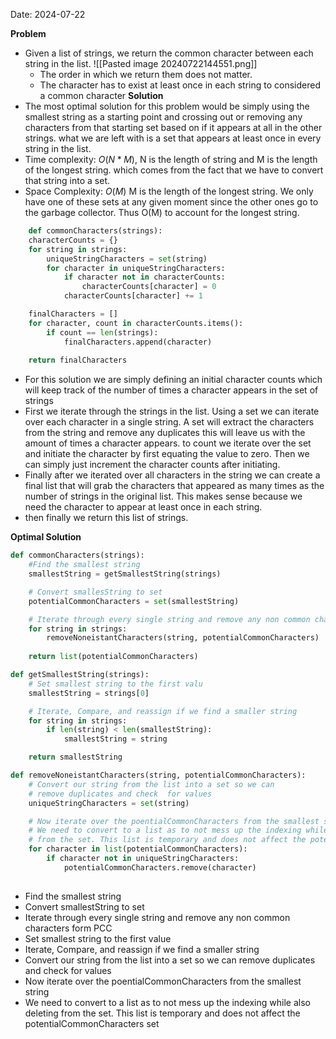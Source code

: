 Date: 2024-07-22

**Problem**
- Given a list of strings, we return the common character between each string in the list. 
	![[Pasted image 20240722144551.png]]
	- The order in which we return them does not matter. 
	- The character has to exist at least once in each string to considered a common character
**Solution**
- The most optimal solution for this problem would be simply using the smallest string as a starting point and crossing out or removing any characters from that starting set based on if it appears at all in the other strings. what we are left with is a set that appears at least once in every string in the list. 
- Time complexity: $O(N * M)$, N is the length of string and M is the length of the longest string. which comes from the fact that we have to convert that string into a set.
- Space Complexity: $O(M)$ M is the length of the longest string. We only have one of these sets at any given moment since the other ones go to the garbage collector. Thus O(M) to account for the longest string.
```python
	def commonCharacters(strings):
    characterCounts = {}
    for string in strings:
        uniqueStringCharacters = set(string)
        for character in uniqueStringCharacters:
            if character not in characterCounts:
                characterCounts[character] = 0
            characterCounts[character] += 1

    finalCharacters = []
    for character, count in characterCounts.items():
        if count == len(strings):
            finalCharacters.append(character)
    
    return finalCharacters
```

- For this solution we are simply defining an initial character counts which will keep track of the number of times a character appears in the set of strings
- First we iterate through the strings in the list. Using a set we can iterate over each character in a single string. A set will extract the characters from the string and remove any duplicates this will leave us with the amount of times a character appears. to count we iterate over the set and initiate the character by first equating the value to zero. Then we can simply just increment the character counts after initiating. 
- Finally after we iterated over all characters in the string we can create a final list that will grab the characters that appeared as many times as the number of strings in the original list. This makes sense because we need the character to appear at least once in each string. 
- then finally we return this list of strings.

**Optimal Solution**
```python
def commonCharacters(strings):
    #Find the smallest string
    smallestString = getSmallestString(strings)

    # Convert smallesString to set
    potentialCommonCharacters = set(smallestString)

    # Iterate through every single string and remove any non common characters form PCC
    for string in strings:
        removeNoneistantCharacters(string, potentialCommonCharacters)
    
    return list(potentialCommonCharacters)

def getSmallestString(strings):
    # Set smallest string to the first valu
    smallestString = strings[0]

    # Iterate, Compare, and reassign if we find a smaller string
    for string in strings:
        if len(string) < len(smallestString):
            smallestString = string

    return smallestString

def removeNoneistantCharacters(string, potentialCommonCharacters):
    # Convert our string from the list into a set so we can 
    # remove duplicates and check  for values
    uniqueStringCharacters = set(string)

    # Now iterate over the poentialCommonCharacters from the smallest string
    # We need to convert to a list as to not mess up the indexing while also deleting
    # from the set. This list is temporary and does not affect the potentialCommonCharacters set
    for character in list(potentialCommonCharacters):
        if character not in uniqueStringCharacters:
            potentialCommonCharacters.remove(character)
    
```

- Find the smallest string
- Convert smallestString to set
- Iterate through every single string and remove any non common characters form PCC
- Set smallest string to the first value
- Iterate, Compare, and reassign if we find a smaller string
- Convert our string from the list into a set so we can 
  remove duplicates and check  for values
- Now iterate over the poentialCommonCharacters from the smallest string
- We need to convert to a list as to not mess up the indexing while also deleting
  from the set. This list is temporary and does not affect the potentialCommonCharacters set